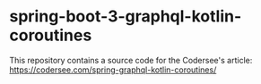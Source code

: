 # spring-boot-3-graphql-kotlin-coroutines
This repository contains a source code for the Codersee's article: https://codersee.com/spring-graphql-kotlin-coroutines/
